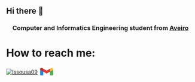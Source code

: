 ## Hi there 👋

<h3 align="center">Computer and Informatics Engineering student from <a href="https://www.ua.pt/pt/deti"> Aveiro </a></h3>

# How to reach me:
<a href="https://instagram.com/lssousa09" target="blank"><img align="center" src="https://raw.githubusercontent.com/rahuldkjain/github-profile-readme-generator/master/src/images/icons/Social/instagram.svg" alt="lssousa09" height="30" width="40" /></a>
<a href="https://instagram.com/lssousa09" target="blank"><img align="center" src="https://raw.githubusercontent.com/rahuldkjain/github-profile-readme-generator/master/src/images/icons/Social/gmail.svg" alt="luisbfsousa" height="30" width="40" /></a>
<!--
**luisbfsousa/luisbfsousa** is a ✨ _special_ ✨ repository because its `README.md` (this file) appears on your GitHub profile.

Here are some ideas to get you started:

- 🔭 I’m currently working on ...
- 🌱 I’m currently learning ...
- 👯 I’m looking to collaborate on ...
- 🤔 I’m looking for help with ...
- 💬 Ask me about ...
- 📫 How to reach me: ...
- 😄 Pronouns: ...
- ⚡ Fun fact: ...
-->

